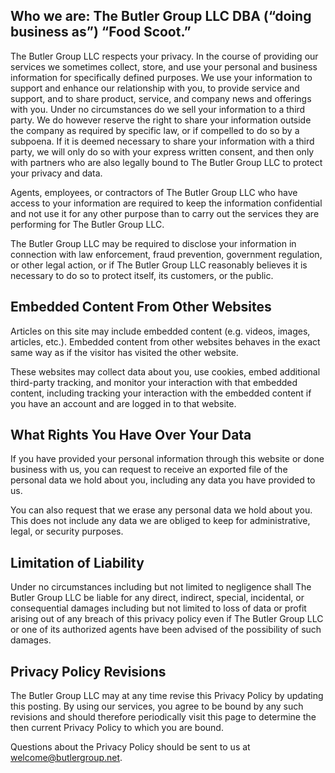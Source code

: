 ## Who we are: The Butler Group LLC DBA (“doing business as”) “Food Scoot.”

The Butler Group LLC respects your privacy.
In the course of providing our services we sometimes collect, store, and use your personal and business
information for specifically defined purposes.
We use your information to support and enhance our relationship with you, to provide service and support, and to
share product, service, and company news and offerings with you.
Under no circumstances do we sell your information to a third party.
We do however reserve the right to share your information outside the company as required by specific law, or if
compelled to do so by a subpoena.
If it is deemed necessary to share your information with a third party, we will only do so with your express
written consent, and then only with partners who are also legally bound to The Butler Group LLC to protect your
privacy and data.

Agents, employees, or contractors of The Butler Group LLC who have access to your information are required to
keep the information confidential and not use it for any other purpose than to carry out the services they are
performing for The Butler Group LLC.

The Butler Group LLC may be required to disclose your information in connection with law enforcement, fraud
prevention, government regulation, or other legal action, or if The Butler Group LLC reasonably believes it is
necessary to do so to protect itself, its customers, or the public.

## Embedded Content From Other Websites

Articles on this site may include embedded content (e.g. videos, images, articles, etc.).
Embedded content from other websites behaves in the exact same way as if the visitor has visited the other
website.

These websites may collect data about you, use cookies, embed additional third-party tracking, and monitor your
interaction with that embedded content, including tracking your interaction with the embedded content if you
have an account and are logged in to that website.

## What Rights You Have Over Your Data

If you have provided your personal information through this website or done business with us,
you can request to receive an exported file of the personal data we hold about you, including any data you have
provided to us.

You can also request that we erase any personal data we hold about you.
This does not include any data we are obliged to keep for administrative, legal, or security purposes.

## Limitation of Liability

Under no circumstances including but not limited to negligence shall The Butler Group LLC be liable for any
direct, indirect, special, incidental, or consequential damages including but not limited to loss of data or
profit arising out of any breach of this privacy policy even if The Butler Group LLC or one of its authorized
agents have been advised of the possibility of such damages. 

## Privacy Policy Revisions

The Butler Group LLC may at any time revise this Privacy Policy by updating this posting.
By using our services, you agree to be bound by any such revisions and should therefore periodically visit this
page to determine the then current Privacy Policy to which you are bound.

Questions about the Privacy Policy should be sent to us at welcome@butlergroup.net. 
